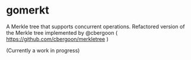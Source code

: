 # gomerkt
A Merkle tree that supports concurrent operations. Refactored version of the Merkle tree implemented by @cbergoon ( https://github.com/cbergoon/merkletree )

(Currently a work in progress)
